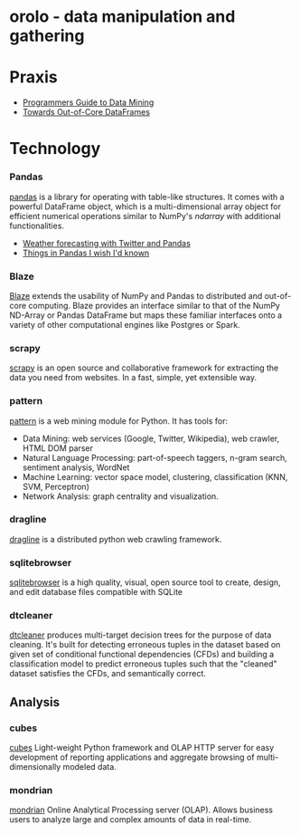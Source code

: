 orolo - data manipulation and gathering
=======================================

# Praxis

 - [Programmers Guide to Data Mining](http://guidetodatamining.com/)
 - [Towards Out-of-Core DataFrames](http://matthewrocklin.com/blog/work/2015/03/11/Towards-OOC-Frame/)


# Technology

### Pandas
[pandas](http://pandas.pydata.org)
is a library for operating with table-like structures. It comes with a
powerful DataFrame object, which is a multi-dimensional array object for
efficient numerical operations similar to NumPy's *ndarray* with additional
functionalities.

 - [Weather forecasting with Twitter and Pandas](http://blog.yhathq.com/posts/predict-weather-with-kaggle-twitter-emoticons-pandas.html)
 - [Things in Pandas I wish I'd known](http://nbviewer.ipython.org/github/rasbt/python_reference/blob/master/tutorials/things_in_pandas.ipynb)

### Blaze
[Blaze](https://github.com/ContinuumIO/blaze)
extends the usability of NumPy and Pandas to distributed and out-of-core
computing. Blaze provides an interface similar to that of the NumPy ND-Array or
Pandas DataFrame but maps these familiar interfaces onto a variety of other
computational engines like Postgres or Spark.

### scrapy
[scrapy](http://scrapy.org/)
is an open source and collaborative framework for extracting the data you need
from websites. In a fast, simple, yet extensible way.

### pattern
[pattern](https://github.com/clips/pattern)
is a web mining module for Python. It has tools for:

 - Data Mining: web services (Google, Twitter, Wikipedia), web crawler, HTML DOM parser
 - Natural Language Processing: part-of-speech taggers, n-gram search, sentiment analysis, WordNet
 - Machine Learning: vector space model, clustering, classification (KNN, SVM, Perceptron)
 - Network Analysis: graph centrality and visualization.


### dragline
[dragline](https://github.com/inzyte/dragline)
is a distributed python web crawling framework.

### sqlitebrowser
[sqlitebrowser](https://github.com/sqlitebrowser/sqlitebrowser)
is a high quality, visual, open source tool to create, design, and edit database
files compatible with SQLite

### dtcleaner
[dtcleaner](https://github.com/AmmsA/DTCleaner)
produces multi-target decision trees for the purpose of data cleaning. It's
built for detecting erroneous tuples in the dataset based on given set of
conditional functional dependencies (CFDs) and building a classification model
to predict erroneous tuples such that the "cleaned" dataset satisfies the CFDs,
and semantically correct.

## Analysis

### cubes
[cubes](http://cubes.databrewery.org/)
Light-weight Python framework and OLAP HTTP server for easy development of reporting applications and aggregate browsing of multi-dimensionally modeled data.

### mondrian
[mondrian](http://community.pentaho.com/projects/mondrian/)
Online Analytical Processing server (OLAP). Allows business users to analyze large and complex amounts of 
data in real-time.
